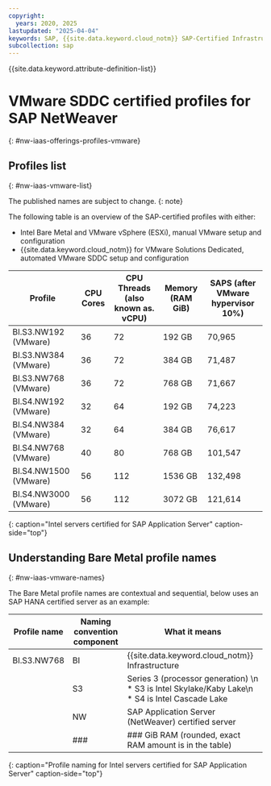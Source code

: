 ```yaml
---
copyright:
  years: 2020, 2025
lastupdated: "2025-04-04"
keywords: SAP, {{site.data.keyword.cloud_notm}} SAP-Certified Infrastructure, {{site.data.keyword.ibm_cloud_sap}}, SAP Workloads
subcollection: sap
---
```


{{site.data.keyword.attribute-definition-list}}


# VMware SDDC certified profiles for SAP NetWeaver
{: #nw-iaas-offerings-profiles-vmware}

## Profiles list
{: #nw-iaas-vmware-list}

The published names are subject to change.
{: note}

The following table is an overview of the SAP-certified profiles with either:
- Intel Bare Metal and VMware vSphere (ESXi), manual VMware setup and configuration
- {{site.data.keyword.cloud_notm}} for VMware Solutions Dedicated, automated VMware SDDC setup and configuration



| **Profile** | **CPU Cores** | **CPU Threads (also known as. vCPU)** | **Memory (RAM GiB)** | **SAPS  (after VMware hypervisor 10%)** |
| --- | --- | --- | --- | --- |
| BI.S3.NW192 (VMware) | 36 | 72 | 192 GB | 70,965 |
| BI.S3.NW384 (VMware) | 36 | 72 | 384 GB | 71,487 |
| BI.S3.NW768 (VMware) | 36 | 72 | 768 GB | 71,667 |
| BI.S4.NW192 (VMware) | 32 | 64 | 192 GB | 74,223 |
| BI.S4.NW384 (VMware) | 32 | 64 | 384 GB | 76,617 |
| BI.S4.NW768 (VMware) | 40 | 80 | 768 GB | 101,547 |
| BI.S4.NW1500 (VMware) | 56 | 112 | 1536 GB | 132,498 |
| BI.S4.NW3000 (VMware) | 56 | 112 | 3072 GB | 121,614 |
{: caption="Intel servers certified for SAP Application Server" caption-side="top"}


## Understanding Bare Metal profile names
{: #nw-iaas-vmware-names}

The Bare Metal profile names are contextual and sequential, below uses an SAP HANA certified server as an example:

| Profile name | Naming convention component | What it means |
| --- | --- | --- |
| BI.S3.NW768 | BI | {{site.data.keyword.cloud_notm}} Infrastructure |
| | S3 | Series 3 (processor generation)  \n * S3 is Intel Skylake/Kaby Lake\n * S4 is Intel Cascade Lake |
| | NW | SAP Application Server (NetWeaver) certified server |
| | ### | ### GiB RAM (rounded, exact RAM amount is in the table)|
{: caption="Profile naming for Intel servers certified for SAP Application Server" caption-side="top"}
